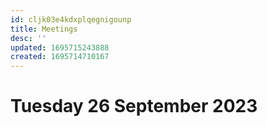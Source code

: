 ```yaml
---
id: cljk03e4kdxplqegnigounp
title: Meetings
desc: ''
updated: 1695715243888
created: 1695714710167
---
```



# Tuesday 26 September 2023

